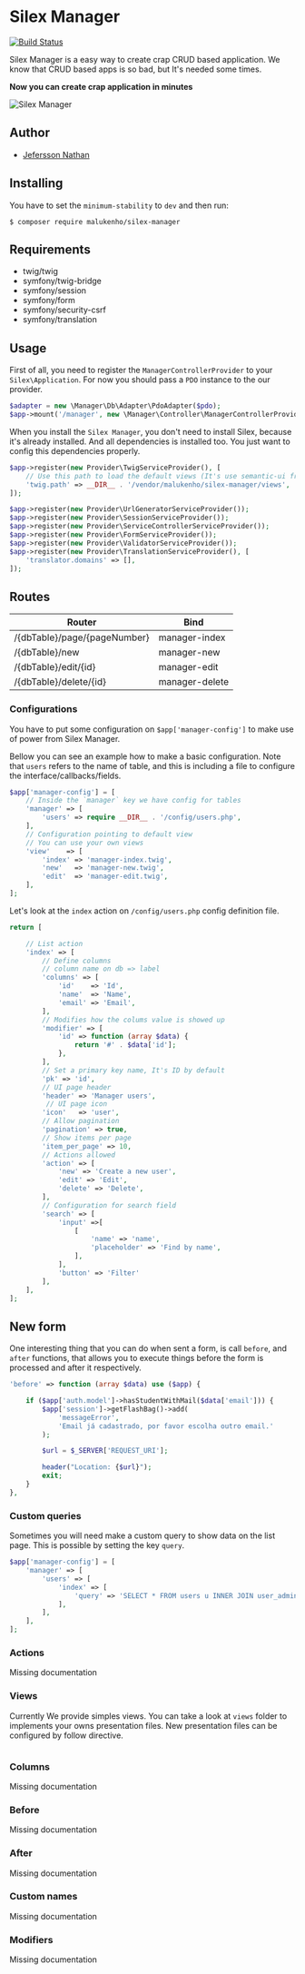 Silex Manager
=============

[![Build Status](https://travis-ci.org/malukenho/silex-manager.svg?branch=master)](https://travis-ci.org/malukenho/silex-manager)

Silex Manager is a easy way to create crap CRUD based application.
We know that CRUD based apps is so bad, but It's needed some times.

**Now you can create crap application in minutes**

![Silex Manager](preview.png)

## Author

- [Jefersson Nathan](https://github.com/malukenho)

## Installing

You have to set the `minimum-stability` to `dev` and then run:

```
$ composer require malukenho/silex-manager
```

## Requirements

- twig/twig
- symfony/twig-bridge
- symfony/session
- symfony/form
- symfony/security-csrf
- symfony/translation

## Usage

First of all, you need to register the `ManagerControllerProvider` to your `Silex\Application`.
For now you should pass a `PDO` instance to the our provider.

```php
$adapter = new \Manager\Db\Adapter\PdoAdapter($pdo);
$app->mount('/manager', new \Manager\Controller\ManagerControllerProvider($adapter));
```

When you install the `Silex Manager`, you don't need to install Silex, because it's already installed.
And all dependencies is installed too. You just want to config this dependencies properly.

```php
$app->register(new Provider\TwigServiceProvider(), [
    // Use this path to load the default views (It's use semantic-ui from CDN)
    'twig.path' => __DIR__ . '/vendor/malukenho/silex-manager/views',
]);

$app->register(new Provider\UrlGeneratorServiceProvider());
$app->register(new Provider\SessionServiceProvider());
$app->register(new Provider\ServiceControllerServiceProvider());
$app->register(new Provider\FormServiceProvider());
$app->register(new Provider\ValidatorServiceProvider());
$app->register(new Provider\TranslationServiceProvider(), [
    'translator.domains' => [],
]);

```

## Routes

| Router                        |       Bind     |
|-------------------------------|----------------|
| /{dbTable}/page/{pageNumber}  | manager-index  |
| /{dbTable}/new                | manager-new    |
| /{dbTable}/edit/{id}          | manager-edit   |
| /{dbTable}/delete/{id}        | manager-delete |

### Configurations

You have to put some configuration on `$app['manager-config']` to make use
of power from Silex Manager.

Bellow you can see an example how to make a basic configuration.
Note that `users` refers to the name of table, and this is including a file
to configure the interface/callbacks/fields.

```php
$app['manager-config'] = [
    // Inside the `manager` key we have config for tables
    'manager' => [
        'users' => require __DIR__ . '/config/users.php',
    ],
    // Configuration pointing to default view
    // You can use your own views
    'view'    => [
        'index' => 'manager-index.twig',
        'new'   => 'manager-new.twig',
        'edit'  => 'manager-edit.twig',
    ],
];
```

Let's look at the `index` action on `/config/users.php` config definition file.

```php
return [

    // List action
    'index' => [
        // Define columns
        // column name on db => label
        'columns' => [
            'id'    => 'Id',
            'name'  => 'Name',
            'email' => 'Email',
        ],
        // Modifies how the colums value is showed up
        'modifier' => [
            'id' => function (array $data) {
                return '#' . $data['id'];
            },
        ],
        // Set a primary key name, It's ID by default
        'pk' => 'id',
        // UI page header
        'header' => 'Manager users',
         // UI page icon
        'icon'   => 'user',
        // Allow pagination
        'pagination' => true,
        // Show items per page
        'item_per_page' => 10,
        // Actions allowed
        'action' => [
            'new' => 'Create a new user',
            'edit' => 'Edit',
            'delete' => 'Delete',
        ],
        // Configuration for search field
        'search' => [
            'input' =>[
                [
                    'name' => 'name',
                    'placeholder' => 'Find by name',
                ],
            ],
            'button' => 'Filter'
        ],
    ],
];
```

## New form

One interesting thing that you can do when sent a form, is call `before`, and
`after` functions, that allows you to execute things before the form is processed and after
 it respectively.
 
```php
'before' => function (array $data) use ($app) {

    if ($app['auth.model']->hasStudentWithMail($data['email'])) {
        $app['session']->getFlashBag()->add(
            'messageError',
            'Email já cadastrado, por favor escolha outro email.'
        );

        $url = $_SERVER['REQUEST_URI'];

        header("Location: {$url}");
        exit;
    }
},  
```

### Custom queries

Sometimes you will need make a custom query to show data on the list page.
This is possible by setting the key `query`.

```php
$app['manager-config'] = [
    'manager' => [
        'users' => [
            'index' => [
                'query' => 'SELECT * FROM users u INNER JOIN user_admin ua ON u.id = ua.id',
            ],
        ],
    ],
];
```

### Actions

Missing documentation

### Views

Currently We provide simples views. You can take a look at `views` folder to implements
your owns presentation files. New presentation files can be configured by follow directive.

```php

```

### Columns

Missing documentation

### Before

Missing documentation

### After

Missing documentation

### Custom names

Missing documentation

### Modifiers

Missing documentation

